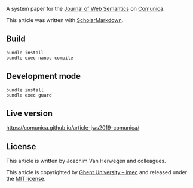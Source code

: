A system paper for the [Journal of Web Semantics](https://www.journals.elsevier.com/journal-of-web-semantics) on [Comunica](https://github.com/comunica/comunica).

This article was written with [ScholarMarkdown](https://github.com/rubensworks/ScholarMarkdown).

## Build
```
bundle install
bundle exec nanoc compile
```

## Development mode
```
bundle install
bundle exec guard
```

## Live version
https://comunica.github.io/article-jws2019-comunica/

## License
This article is written by Joachim Van Herwegen and colleagues.

This article is copyrighted by [Ghent University – imec](http://idlab.ugent.be/)
and released under the [MIT license](http://opensource.org/licenses/MIT).
